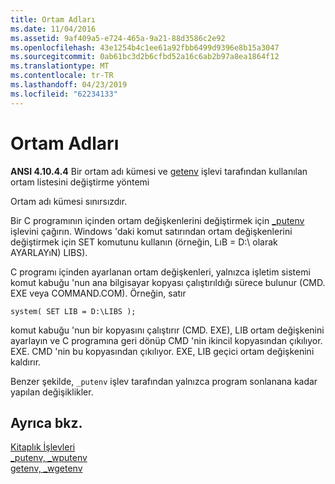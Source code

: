 ```yaml
---
title: Ortam Adları
ms.date: 11/04/2016
ms.assetid: 9af409a5-e724-465a-9a21-88d3586c2e92
ms.openlocfilehash: 43e1254b4c1ee61a92fbb6499d9396e8b15a3047
ms.sourcegitcommit: 0ab61bc3d2b6cfbd52a16c6ab2b97a8ea1864f12
ms.translationtype: MT
ms.contentlocale: tr-TR
ms.lasthandoff: 04/23/2019
ms.locfileid: "62234133"
---
```

# <a name="environment-names"></a>Ortam Adları

**ANSI 4.10.4.4** Bir ortam adı kümesi ve [getenv](../c-runtime-library/reference/getenv-wgetenv.md) işlevi tarafından kullanılan ortam listesini değiştirme yöntemi

Ortam adı kümesi sınırsızdır.

Bir C programının içinden ortam değişkenlerini değiştirmek için [_putenv](../c-runtime-library/reference/putenv-wputenv.md) işlevini çağırın. Windows 'daki komut satırından ortam değişkenlerini değiştirmek için SET komutunu kullanın (örneğin, LıB = D:\ olarak AYARLAYıN) LIBS).

C programı içinden ayarlanan ortam değişkenleri, yalnızca işletim sistemi komut kabuğu 'nun ana bilgisayar kopyası çalıştırıldığı sürece bulunur (CMD. EXE veya COMMAND.COM). Örneğin, satır

```
system( SET LIB = D:\LIBS );
```

komut kabuğu 'nun bir kopyasını çalıştırır (CMD. EXE), LIB ortam değişkenini ayarlayın ve C programına geri dönüp CMD 'nin ikincil kopyasından çıkılıyor. EXE. CMD 'nin bu kopyasından çıkılıyor. EXE, LIB geçici ortam değişkenini kaldırır.

Benzer şekilde, `_putenv` işlev tarafından yalnızca program sonlanana kadar yapılan değişiklikler.

## <a name="see-also"></a>Ayrıca bkz.

[Kitaplık İşlevleri](../c-language/library-functions.md)<br/>
[_putenv, _wputenv](../c-runtime-library/reference/putenv-wputenv.md)<br/>
[getenv, _wgetenv](../c-runtime-library/reference/getenv-wgetenv.md)
